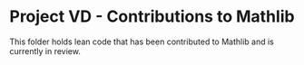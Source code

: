 # Project VD - Contributions to Mathlib

This folder holds lean code that has been contributed to Mathlib and is
currently in review.